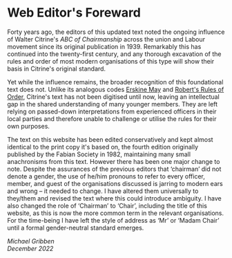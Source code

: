 # Web Editor's Foreward

Forty years ago, the editors of this updated text noted the ongoing influence of Walter Citrine's *ABC of Chairmanship* across the union and Labour movement since its original publication in 1939. Remarkably this has continued into the twenty-first century, and any thorough excavation of the rules and order of most modern organisations of this type will show their basis in Citrine's original standard.

Yet while the influence remains, the broader recognition of this foundational text does not. Unlike its analogous codes [Erskine May](https://erskinemay.parliament.uk/) and [Robert's Rules of Order](http://www.rulesonline.com), Citrine's text has not been digitised until now, leaving an intellectual gap in the shared understanding of many younger members. They are left relying on passed-down interpretations from experienced officers in their local parties and therefore unable to challenge or utilise the rules for their own purposes.

The text on this website has been edited conservatively and kept almost identical to the print copy it's based on, the fourth edition originally published by the Fabian Society in 1982, maintaining many small anachronisms from this text. However there has been one major change to note. Despite the assurances of the previous editors that ‘chairman’ did not denote a gender, the use of he/him pronouns to refer to every officer, member, and guest of the organisations discussed is jarring to modern ears and wrong – it needed to change. I have altered them universally to they/them and revised the text where this could introduce ambiguity. I have also changed the role of ‘Chairman’ to ‘Chair’, including the title of this website, as this is now the more common term in the relevant organisations. For the time-being I have left the style of address as ‘Mr’ or ‘Madam Chair’ until a formal gender-neutral standard emerges.

*Michael Gribben*  
*December 2022*
